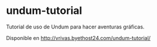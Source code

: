 # undum-tutorial
Tutorial de uso de Undum para hacer aventuras gráficas.

Disponible en http://vrivas.byethost24.com/undum-tutorial/
